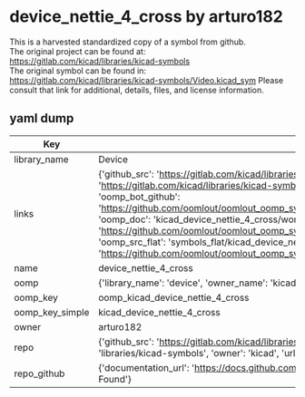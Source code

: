 # device_nettie_4_cross by arturo182  
This is a harvested standardized copy of a symbol from github.  
The original project can be found at:  
https://gitlab.com/kicad/libraries/kicad-symbols  
The original symbol can be found in:
https://gitlab.com/kicad/libraries/kicad-symbols/Video.kicad_sym
Please consult that link for additional, details, files, and license information.  
## yaml dump  
| Key | Value |  
| --- | --- |  
| library_name | Device |  
| links | {'github_src': 'https://gitlab.com/kicad/libraries/kicad-symbols/Video.kicad_sym', 'github_src_repo': 'https://gitlab.com/kicad/libraries/kicad-symbols', 'oomp_bot': 'kicad_device_nettie_4_cross/working', 'oomp_bot_github': 'https://github.com/oomlout/oomlout_oomp_symbol_bot/tree/main/kicad_device_nettie_4_cross/working', 'oomp_doc': 'kicad_device_nettie_4_cross/working', 'oomp_doc_github': 'https://github.com/oomlout/oomlout_oomp_symbol_doc/tree/main/kicad_device_nettie_4_cross/working', 'oomp_src_flat': 'symbols_flat/kicad_device_nettie_4_cross/working', 'oomp_src_flat_github': 'https://github.com/oomlout/oomlout_oomp_symbol_src/tree/main/kicad_device_nettie_4_cross/working'} |  
| name | device_nettie_4_cross |  
| oomp | {'library_name': 'device', 'owner_name': 'kicad', 'symbol_name': 'device_nettie_4_cross'} |  
| oomp_key | oomp_kicad_device_nettie_4_cross |  
| oomp_key_simple | kicad_device_nettie_4_cross |  
| owner | arturo182 |  
| repo | {'github_src': 'https://gitlab.com/kicad/libraries/kicad-symbols/Video.kicad_sym', 'name': 'libraries/kicad-symbols', 'owner': 'kicad', 'url': 'https://gitlab.com/kicad/libraries/kicad-symbols'} |  
| repo_github | {'documentation_url': 'https://docs.github.com/rest/repos/repos#get-a-repository', 'message': 'Not Found'} |  

